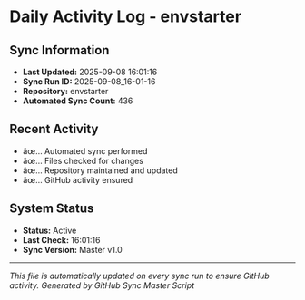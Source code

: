 ﻿# Daily Activity Log - envstarter

## Sync Information
- **Last Updated:** 2025-09-08 16:01:16
- **Sync Run ID:** 2025-09-08_16-01-16
- **Repository:** envstarter
- **Automated Sync Count:** 436

## Recent Activity
- âœ… Automated sync performed
- âœ… Files checked for changes
- âœ… Repository maintained and updated
- âœ… GitHub activity ensured

## System Status
- **Status:** Active
- **Last Check:** 16:01:16
- **Sync Version:** Master v1.0

---
*This file is automatically updated on every sync run to ensure GitHub activity.*
*Generated by GitHub Sync Master Script*
